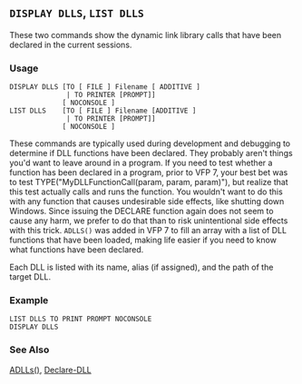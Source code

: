 ## `DISPLAY DLLS`, `LIST DLLS`

These two commands show the dynamic link library calls that have been declared in the current sessions.

### Usage

```foxpro
DISPLAY DLLS [TO [ FILE ] Filename [ ADDITIVE ]
              | TO PRINTER [PROMPT]]
             [ NOCONSOLE ]
LIST DLLS    [TO [ FILE ] Filename [ADDITIVE ]
              | TO PRINTER [PROMPT]]
             [ NOCONSOLE ]
```

These commands are typically used during development and debugging to determine if DLL functions have been declared. They probably aren't things you'd want to leave around in a program. If you need to test whether a function has been declared in a program, prior to VFP 7, your best bet was to test TYPE("MyDLLFunctionCall(param, param, param)"), but realize that this test actually calls and runs the function. You wouldn't want to do this with any function that causes undesirable side effects, like shutting down Windows. Since issuing the DECLARE function again does not seem to cause any harm, we prefer to do that than to risk unintentional side effects with this trick. `ADLLS()` was added in VFP 7 to fill an array with a list of DLL functions that have been loaded, making life easier if you need to know what functions have been declared.

Each DLL is listed with its name, alias (if assigned), and the path of the target DLL.

### Example

```foxpro
LIST DLLS TO PRINT PROMPT NOCONSOLE
DISPLAY DLLS
```
### See Also

[ADLLs()](s4g833.md), [Declare-DLL](s4g281.md)